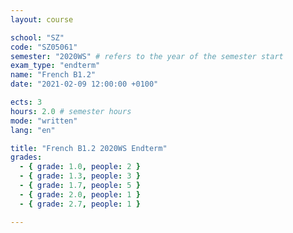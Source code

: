```yaml
---
layout: course

school: "SZ"
code: "SZ05061"
semester: "2020WS" # refers to the year of the semester start
exam_type: "endterm"
name: "French B1.2"
date: "2021-02-09 12:00:00 +0100"

ects: 3
hours: 2.0 # semester hours
mode: "written"
lang: "en"

title: "French B1.2 2020WS Endterm"
grades:
  - { grade: 1.0, people: 2 }
  - { grade: 1.3, people: 3 }
  - { grade: 1.7, people: 5 }
  - { grade: 2.0, people: 1 }
  - { grade: 2.7, people: 1 }

---
```



